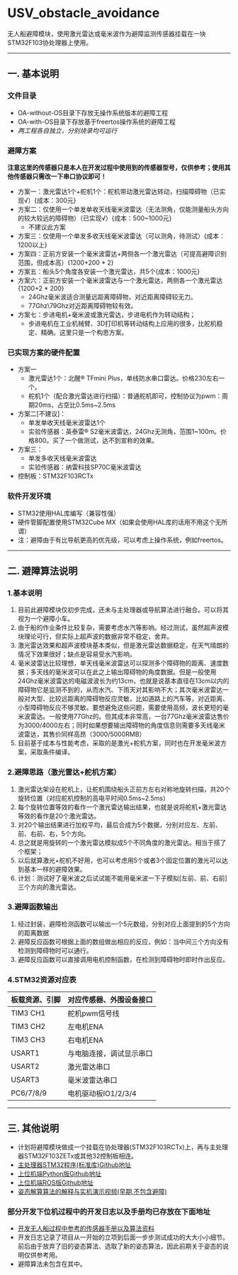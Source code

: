# USV_obstacle_avoidance
无人船避障模块，使用激光雷达或毫米波作为避障监测传感器挂载在一块STM32F103协处理器上使用。

****
##  一. 基本说明
  ### 文件目录
  * OA-without-OS目录下存放无操作系统版本的避障工程
  * OA-with-OS目录下存放基于freertos操作系统的避障工程
  * *两工程各自独立，分别烧录均可运行*
  
  
  ### 避障方案
  
  **注意这里的传感器只是本人在开发过程中使用到的传感器型号，仅供参考；使用其他传感器只需改一下串口协议即可！**
  
  * 方案一：激光雷达1个+舵机1个：舵机带动激光雷达转动，扫描障碍物（已实现√）{成本：300元}
  * 方案二：仅使用一个单发单收天线毫米波雷达（无法测角，仅能测量船头方向的较大较远的障碍物）（已实现√）{成本：500~1000元}
      * 不建议此方案
  * 方案三：仅使用一个单发多收天线毫米波雷达（可以测角，待测试）{成本：1200以上}
  * 方案四：正前方安装一个毫米波雷达+两侧各一个激光雷达（可提高避障识别范围，但成本高）{1200+200 * 2}
  * 方案五：船头5个角度各安装一个激光雷达，共5个{成本：1000元}
  * 方案六：正前方安装一个毫米波雷达与一个激光雷达，两侧各一个激光雷达{1200+2 * 200}
      * 24Ghz毫米波适合测量远距离障碍物，对近距离障碍较无力。
      * 77Ghz\79Ghz对近距离障碍物较有效。
  * 方案七：步进电机+毫米波或激光雷达，步进电机作为转动结构；
      * 步进电机在工业机械臂、3D打印机等转动结构上应用的很多，比舵机稳定、精确。这里只是一个构思方案。
  ### 已实现方案的硬件配置
  * 方案一
    * 激光雷达1个：北醒® TFmini Plus，单线防水串口雷达。价格230左右一个。
    * 舵机1个（配合激光雷达进行扫描）：普通舵机即可，控制协议为pwm：周期20ms，占空比0.5ms~2.5ms
  * 方案二[不建议]：
      * 单发单收天线毫米波雷达1个
      * 实验传感器：英泰雷® S2毫米波雷达，24Ghz无测角，范围1~100m。价格800。买了一个做测试，达不到宣称的效果。
  * 方案三：
      * 单发多收天线毫米波雷达
      * 实验传感器：纳雷科技SP70C毫米波雷达
  * 控制板：STM32F103RCTx
  ### 软件开发环境
  * STM32使用HAL库编写（兼容性强）
  * 硬件管脚配置使用STM32Cube MX（如果会使用HAL库的话用不用这个无所谓）
  * 注：避障由于有比导航更高的优先级，可以考虑上操作系统，例如freertos。
****
## 二. 避障算法说明
  ### 1.基本说明
  1. 目前此避障模块仅初步完成，还未与主处理器或导航算法进行融合。可以将其视为一个避障小车。
  2. 由于船的作业条件比较复杂，需要考虑水汽等影响。经过测试，虽然超声波模块理论可行，但实际上超声波的数据非常不稳定，舍弃。
  3. 激光雷达效果和超声波模块基本类似，但是激光雷达数据稳定，在天气晴朗的情况下效果很好；缺点是容易受水汽影响。
  4. 毫米波雷达比较理想，单天线毫米波雷达可以探测多个障碍物的距离、速度数据；多天线的毫米波可以在此之上输出障碍物的角度数据。但是一般使用24Ghz毫米波雷达的电磁波波长为约13cm，也就是说基本直径在13cm以内的障碍物它是监测不到的，从而水汽、下雨天对其影响不大；其次毫米波雷达一般对大型、比较远距离的障碍物反应灵敏，比如道路上的汽车等，对近距离、小型障碍物反应不够灵敏。要想避免这些问题，需要使用高频，波长更短的毫米波雷达。一般使用77Ghz的。但其成本非常高，一台77Ghz毫米波雷达售价为3000/4000左右；同时如果想要输出障碍物的角度信息则需要多天线毫米波雷达，其售价同样高昂（3000/5000RMB）
  5. 目前基于成本与性能考虑，采取的是激光+舵机方案，同时也在开发毫米波方案，采取条件编译。
  ### 2.避障思路（激光雷达+舵机方案）
  1. 激光雷达架设在舵机上，让舵机围绕船头正前方左右对称地旋转扫描，共20个旋转位置（对应舵机控制的高电平时间0.5ms~2.5ms）
  2. 每个旋转位置等效的看作一个激光雷达输出结果，也就是说将舵机+激光雷达等效的看作是20个激光雷达。
  3. 对20个输出结果进行加权平均，最后合成为5个数据，分别对应左、左前、前、右前、右，5个方向。
  4. 总之就是用旋转的一个激光雷达模拟成5个不同角度的激光雷达。相当于搭了个框架；
  5. 以后就算激光+舵机不好用，也可以考虑用5个或者3个固定位置的激光可以达到基本一样的避障效果。
  6. 计划：测试好了毫米波之后试试能不能用毫米波一下子模拟[左前、前、右前]三个方向的激光雷达。
  ### 3.避障函数输出
  1. 经过封装，避障检测函数可以输出一个5元数组，分别对应上面提到的5个方向的距离数据
  2. 避障反应函数可根据上面的数组做出相应的反应，例如：当中间三个方向没有检测到障碍物时可以通行。
  3. 避障反应函数可以直接调用电机控制函数，在检测到障碍物时即时作出反应。
  ### 4.STM32资源对应表
  |板载资源、引脚|对应传感器、外围设备接口|
  |---|---
  |TIM3 CH1|舵机pwm信号线
  |TIM3 CH2|左电机ENA
  |TIM3 CH3|右电机ENA
  |USART1|与电脑连接，调试显示串口
  |USART2|激光雷达串口
  |USART3|毫米波雷达串口
  |PC6/7/8/9|电机驱动板IO1/2/3/4
  
  ****
## 三. 其他说明
* 计划将避障模块做成一个挂载在协处理器(STM32F103RCTx)上，再与主处理器STM32F103ZETx或其他32控制板相连。  
* [主处理器STM32程序(标准库)Github地址](https://github.com/matreshka15/unmanned-ship-stm32-part)
* [上位机端Python版Github地址](https://github.com/matreshka15/raspberry-pi-USV-program)
* [上位机端ROS版Github地址](https://github.com/matreshka15/ROS-based-unmanned-vehicle-project)
* [姿态解算算法的解释与实机演示视频(早期,不包含避障)](https://zhuanlan.zhihu.com/p/82973264)

### 部分开发下位机过程中的开发日志以及手册均已存放在下面地址
* [开发无人船过程中参考的传感器手册以及算法资料](https://github.com/matreshka15/unmanned-ship-datasheets)
* 开发日志记录了项目从一开始的立项到后面一步步测试成功的大大小小细节。前后由于放弃了旧的姿态算法、选取了新的姿态算法，因此前期关于姿态的说明仅供参考用。
* 避障算法未包含在其中。
